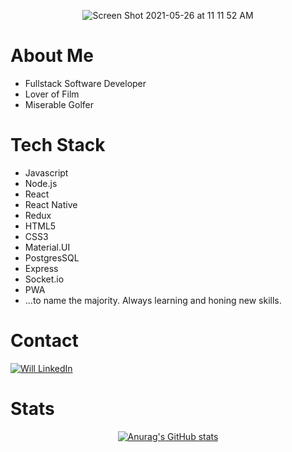 <div align="center">
  
![Screen Shot 2021-05-26 at 11 11 52 AM](https://user-images.githubusercontent.com/75280353/119685307-3ce18200-be13-11eb-9135-cddf876ecc02.png)

</div>
<h1>About Me</h1>
<ul>
  <li>Fullstack Software Developer</li>
  <li>Lover of Film</li>
  <li>Miserable Golfer</li>
</ul>

<h1>Tech Stack</h1>
<ul>
  <li>Javascript</li>
  <li>Node.js</li>
  <li>React</li>
  <li>React Native</li>
  <li>Redux</li>
  <li>HTML5</li>
  <li>CSS3</li>
  <li>Material.UI</li>
  <li>PostgresSQL</li>
  <li>Express</li>
  <li>Socket.io</li>
  <li>PWA</li>
  <li>...to name the majority. Always learning and honing new skills.</li>
</ul>

<h1>Contact</h1>


[![Will LinkedIn](https://img.shields.io/badge/LinkedIn-0077B5?style=for-the-badge&logo=linkedin&logoColor=white)
](www.linkedin.com/in/williampwatson)

<h1>Stats</h1>

<div align="center">

[![Anurag's GitHub stats](https://github-readme-stats.vercel.app/api?username=Will-Watson&count_private=true&show_icons=true&theme=radical)
](https://github.com/anuraghazra/github-readme-stats)

  
</div>
<!--
**Will-Watson/Will-Watson** is a ✨ _special_ ✨ repository because its `README.md` (this file) appears on your GitHub profile.

Here are some ideas to get you started:

- 🔭 I’m currently working on ...
- 🌱 I’m currently learning ...
- 👯 I’m looking to collaborate on ...
- 🤔 I’m looking for help with ...
- 💬 Ask me about ...
- 📫 How to reach me: ...
- 😄 Pronouns: ...
- ⚡ Fun fact: ...
-->

